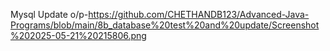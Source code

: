 Mysql Update o/p-https://github.com/CHETHANDB123/Advanced-Java-Programs/blob/main/8b_database%20test%20and%20update/Screenshot%202025-05-21%20215806.png
